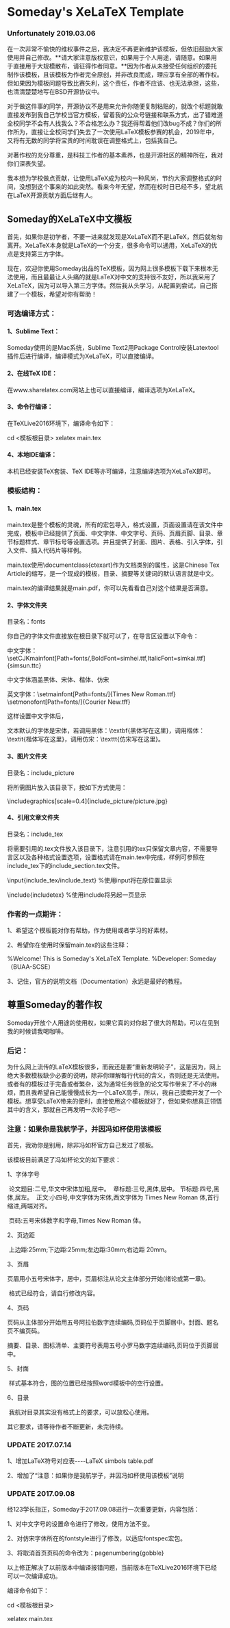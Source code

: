 # Someday's XeLaTeX Template

### Unfortunately 2019.03.06

在一次非常不愉快的维权事件之后，我决定不再更新维护该模板，但依旧鼓励大家使用并自己修改。**请大家注意版权意识，如果用于个人用途，请随意。如果用于直接用于大规模散布，请征得作者同意。**因为作者从未接受任何组织的委托制作该模板，且该模板为作者完全原创，并非改良而成，理应享有全部的著作权。但如果因为模板问题导致比赛失利，这个责任，作者不应该、也无法承担，这些，也清清楚楚地写在BSD开源协议中。

对于做这件事的同学，开源协议不是用来允许你随便复制粘贴的，就改个标题就敢直接发布到我自己学校当官方模板，留着我的公众号链接和联系方式，出了错难道全校同学不会有人找我么？不合格怎么办？我还得帮着他们改bug不成？你们的所作所为，直接让全校同学们失去了一次使用LaTeX模板参赛的机会，2019年中，又将有无数的同学将宝贵的时间耽误在调整格式上，包括我自己。

对著作权的充分尊重，是科技工作者的基本素养，也是开源社区的精神所在，我对你们深表失望。

我本想为学校做点贡献，让使用LaTeX成为校内一种风尚，节约大家调整格式的时间，没想到这个事来的如此突然。看来今年无望，然而在校时日已经不多，望北航在LaTeX开源贡献方面后继有人。

## Someday的XeLaTeX中文模板

首先，如果你是初学者，不要一进来就发现是XeLaTeX而不是LaTeX，然后就匆匆离开。XeLaTeX本身就是LaTeX的一个分支，很多命令可以通用，XeLaTeX的优点是支持第三方字体。

现在，欢迎你使用Someday出品的TeX模板，因为网上很多模板下载下来根本无法使用，而且最最让人头痛的就是LaTeX对中文的支持很不友好，所以我采用了XeLaTeX，因为可以导入第三方字体。然后我从头学习，从配置到尝试，自己搭建了一个模板，希望对你有帮助！

### 可选编译方式：

#### 1、Sublime Text：

Someday使用的是Mac系统，Sublime Text2用Package Control安装Latextool插件后进行编译，编译模式为XeLaTeX，可以直接编译。

#### 2、在线TeX IDE：

在www.sharelatex.com网站上也可以直接编译，编译选项为XeLaTeX。

#### 3、命令行编译：

在TeXLive2016环境下，编译命令如下：

cd  <模板根目录> 
xelatex main.tex 

#### 4、本地IDE编译：

本机已经安装TeX套装、TeX IDE等亦可编译，注意编译选项为XeLaTeX即可。



### 模板结构：

#### 1、main.tex

main.tex是整个模板的灵魂，所有的宏包导入，格式设置，页面设置请在该文件中完成，模板中已经提供了页面、中文字体、中文字号、页码、页眉页脚、目录、章节标题样式、章节标号等设置选项。并且提供了封面、图片、表格、引入字体，引入文件、插入代码片等样例。

main.tex使用\documentclass{ctexart}作为文档类别的属性，这是Chinese Tex Article的缩写，是一个现成的模板，目录、摘要等关键词的默认语言就是中文。

main.tex的编译结果就是main.pdf，你可以先看看自己对这个结果是否满意。

#### 2、字体文件夹

目录名：fonts

你自己的字体文件直接放在根目录下就可以了，在导言区设置以下命令：

中文字体：\setCJKmainfont[Path=fonts/,BoldFont=simhei.ttf,ItalicFont=simkai.ttf]{simsun.ttc}

中文字体涵盖黑体、宋体、楷体、仿宋

英文字体：\setmainfont[Path=fonts/]{Times New Roman.ttf}
​                   \setmonofont[Path=fonts/]{Courier New.tff}

这样设置中文字体后，

文本默认的字体是宋体，若调用黑体：\textbf{黑体写在这里}，调用楷体：\textit{楷体写在这里}，调用仿宋：\texttt{仿宋写在这里}。



#### 3、图片文件夹

目录名：include_picture

将所需图片放入该目录下，按如下方式使用：

\includegraphics[scale=0.4]{include_picture/picture.jpg}

#### 4、引用文章文件夹

目录名：include_tex

将需要引用的.tex文件放入该目录下，注意引用的tex只保留文章内容，不需要导言区以及各种格式设置选项，设置格式请在main.tex中完成，样例可参照在include_tex下的include_section.tex文件。

\input{include_tex/include_text} %使用input将在原位置显示

\include{includetex} %使用include将另起一页显示



### 作者的一点期许：

1、希望这个模板能对你有帮助，作为使用或者学习的好素材。

2、希望你在使用时保留main.tex的这些注释：

%Welcome! This is Someday's XeLaTeX Template. 
%Developer: Someday（BUAA-SCSE）

3、记住，官方的说明文档（Documentation）永远是最好的教程。

## 尊重Someday的著作权

Someday开放个人用途的使用权，如果它真的对你起了很大的帮助，可以在见到我的时候请我喝咖啡。



### 后记：

为什么网上流传的LaTeX模板很多，而我还是要“重新发明轮子”，这是因为，网上绝大多数模板缺少必要的说明，除非你理解每行代码的含义，否则还是无法使用。或者有的模板过于完备或者繁杂，这为通常任务很急的论文写作带来了不小的麻烦，而且我希望自己能慢慢成长为一个LaTeX高手，所以，我自己摸索开发了一个模板。想享受LaTeX带来的便利，直接使用这个模板就好了，但如果你想真正领悟其中的含义，那就自己再发明一次轮子吧!~



### 注意：如果你是我航学子，并因冯如杯使用该模板

首先，我劝你是别用，除非冯如杯官方自己发过了模板。



该模板目前满足了冯如杯论文的如下要求：

1、字体字号

​	论文题目:二号,华文中宋体加粗,居中。
​	章标题:三号,黑体,居中。
​	节标题:四号,黑体,居左。
​	正文:小四号,中文字体为宋体,西文字体为 Times New Roman 体,首行缩进,两端对齐。		  

​	页码:五号宋体数字和字母,Times New Roman 体。

2、页边距

​	上边距:25mm;下边距:25mm;左边距:30mm;右边距 20mm。

3、页眉

​	页眉用小五号宋体字，居中，页眉标注从论文主体部分开始(绪论或第一章)。

​	格式已经符合，请自行修改内容。

4、页码

​	页码从主体部分开始用五号阿拉伯数字连续编码,页码位于页脚居中。封面、题名页不编页码。

​	摘要、目录、图标清单、主要符号表用五号小罗马数字连续编码,页码位于页脚居中。

5、封面

​	样式基本符合，图的位置已经按照word模板中的空行设置。

6、目录

​	我航对目录其实没有格式上的要求，可以放松心使用。



其它要求，请等待作者不断更新，未完待续。



### UPDATE 2017.07.14

1、增加LaTeX符号对应表----LaTeX simbols table.pdf

2、增加了“注意：如果你是我航学子，并因冯如杯使用该模板”说明



### UPDATE 2017.09.08

经123学长指正，Someday于2017.09.08进行一次重要更新，内容包括：

1、对中文字号的设置命令进行了修改，使用方法不变。

2、对仿宋字体所在的fontstyle进行了修改，以适应fontspec宏包。

3、将取消首页页码的命令改为：pagenumbering{gobble} 

以上修正解决了以前版本中编译报错问题，当前版本在TeXLive2016环境下已经可以一次编译成功。 

编译命令如下： 

cd  <模板根目录> 

xelatex main.tex 
